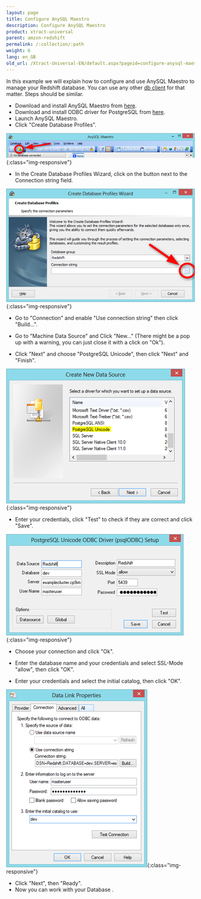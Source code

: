 ```yaml
---
layout: page
title: Configure AnySQL Maestro
description: Configure AnySQL Maestro
product: xtract-universal
parent: amzon-redshift
permalink: /:collection/:path
weight: 6
lang: en_GB
old_url: /Xtract-Universal-EN/default.aspx?pageid=configure-anysql-maestro
---
```


In this example we will explain how to configure and use AnySQL Maestro to manage your Redshift database.
You can use any other [db client]() for that matter. Steps should be similar. 

- Download and install AnySQL Maestro from [here]().
- Download and install ODBC driver for PostgreSQL from [here]().
- Launch AnySQL Maestro.
- Click "Create Database Profiles".


![RS-Configure-AnySQL-Add-Profile-Button](/img/content/RS-Configure-AnySQL-Add-Profile-Button.png){:class="img-responsive"}

- In the Create Database Profiles Wizard, click on the button next to the Connection string field.

![RS-Configure-AnySQL-Database-Profiles-Wizard](/img/content/RS-Configure-AnySQL-Database-Profiles-Wizard.png){:class="img-responsive"}

- Go to "Connection" and enable "Use connection string" then click "Build...".
- Go to "Machine Data Source" and Click "New..." (There might be a pop up with a warning, you can just close it with a click on "Ok").

- Click "Next" and choose "PostgreSQL Unicode", then click "Next" and "Finish".

![RS-Configure-AnySQL-Choose-Driver](/img/content/RS-Configure-AnySQL-Choose-Driver.png){:class="img-responsive"}

- Enter your credentials, click "Test" to check if they are correct and click "Save".

![RS-Configure-AnySQL-Enter-Credentials](/img/content/RS-Configure-AnySQL-Enter-Credentials.png){:class="img-responsive"}

- Choose your connection and click "Ok".
- Enter the database name and your credentials and select SSL-Mode "allow", then click "OK".

- Enter your credentials and select the initial catalog, then click "OK".

![RS-Configure-AnySQL-Data-Link-Properties](/img/content/RS-Configure-AnySQL-Data-Link-Properties.png){:class="img-responsive"}

- Click "Next", then "Ready".
- Now you can work with your Database .